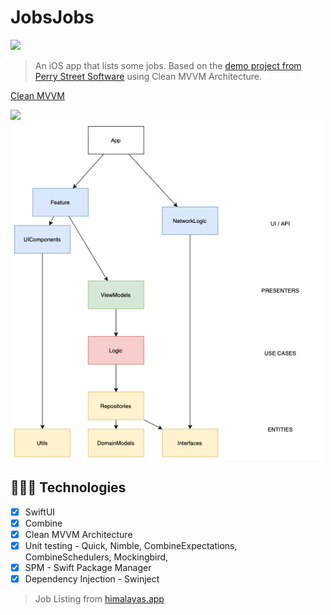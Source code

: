 # JobsJobs

<img src="https://img.shields.io/badge/Swift-FA7343?style=for-the-badge&logo=swift&logoColor=white">

> An iOS app that lists some jobs.
> Based on the [demo project from Perry Street Software](https://github.com/perrystreetsoftware/DemoAppIOS) using Clean MVVM Architecture.

[Clean MVVM](https://medium.com/p/26a4ace6fc72)

<img src="https://miro.medium.com/v2/resize:fit:720/format:webp/1*mHJTRaLd_hqJO-KA2NMTSQ.png">
<img width="500" src="https://github.com/marcos1262/jobs-jobs/blob/main/packages.png?raw=true">

## 👩🏾‍💻 Technologies
- [x] SwiftUI
- [x] Combine
- [x] Clean MVVM Architecture
- [x] Unit testing - Quick, Nimble, CombineExpectations, CombineSchedulers, Mockingbird, 
- [x] SPM - Swift Package Manager
- [x] Dependency Injection - Swinject

> Job Listing from [himalayas.app](https://himalayas.app)

